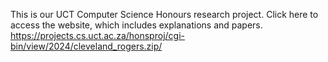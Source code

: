 This is our UCT Computer Science Honours research project. Click here to access the website, which includes explanations and papers. 
https://projects.cs.uct.ac.za/honsproj/cgi-bin/view/2024/cleveland_rogers.zip/
